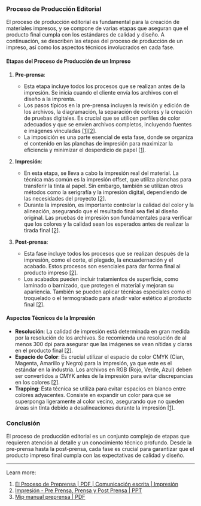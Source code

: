 ### Proceso de Producción Editorial

El proceso de producción editorial es fundamental para la creación de materiales impresos, y se compone de varias etapas que aseguran que el producto final cumpla con los estándares de calidad y diseño. A continuación, se describen las etapas del proceso de producción de un impreso, así como los aspectos técnicos involucrados en cada fase.

#### Etapas del Proceso de Producción de un Impreso

1. **Pre-prensa**:
    
    - Esta etapa incluye todos los procesos que se realizan antes de la impresión. Se inicia cuando el cliente envía los archivos con el diseño a la imprenta.
    - Los pasos típicos en la pre-prensa incluyen la revisión y edición de los archivos, la diagramación, la separación de colores y la creación de pruebas digitales. Es crucial que se utilicen perfiles de color adecuados y que se envíen archivos completos, incluyendo fuentes e imágenes vinculadas [[1]](https://es.scribd.com/document/464090842/El-proceso-de-preprensa-docx)[[2]](https://es.slideshare.net/slideshow/impresin-pre-prensa-prensa-y-post-prensa/10163180).
    - La imposición es una parte esencial de esta fase, donde se organiza el contenido en las planchas de impresión para maximizar la eficiencia y minimizar el desperdicio de papel [[1]](https://es.scribd.com/document/464090842/El-proceso-de-preprensa-docx).
2. **Impresión**:
    
    - En esta etapa, se lleva a cabo la impresión real del material. La técnica más común es la impresión offset, que utiliza planchas para transferir la tinta al papel. Sin embargo, también se utilizan otros métodos como la serigrafía y la impresión digital, dependiendo de las necesidades del proyecto [[2]](https://es.slideshare.net/slideshow/impresin-pre-prensa-prensa-y-post-prensa/10163180).
    - Durante la impresión, es importante controlar la calidad del color y la alineación, asegurando que el resultado final sea fiel al diseño original. Las pruebas de impresión son fundamentales para verificar que los colores y la calidad sean los esperados antes de realizar la tirada final [[2]](https://es.slideshare.net/slideshow/impresin-pre-prensa-prensa-y-post-prensa/10163180).
3. **Post-prensa**:
    
    - Esta fase incluye todos los procesos que se realizan después de la impresión, como el corte, el plegado, la encuadernación y el acabado. Estos procesos son esenciales para dar forma final al producto impreso [[2]](https://es.slideshare.net/slideshow/impresin-pre-prensa-prensa-y-post-prensa/10163180).
    - Los acabados pueden incluir tratamientos de superficie, como laminado o barnizado, que protegen el material y mejoran su apariencia. También se pueden aplicar técnicas especiales como el troquelado o el termograbado para añadir valor estético al producto final [[2]](https://es.slideshare.net/slideshow/impresin-pre-prensa-prensa-y-post-prensa/10163180).

#### Aspectos Técnicos de la Impresión

- **Resolución**: La calidad de impresión está determinada en gran medida por la resolución de los archivos. Se recomienda una resolución de al menos 300 dpi para asegurar que las imágenes se vean nítidas y claras en el producto final [[2]](https://es.slideshare.net/slideshow/impresin-pre-prensa-prensa-y-post-prensa/10163180).
- **Espacio de Color**: Es crucial utilizar el espacio de color CMYK (Cian, Magenta, Amarillo y Negro) para la impresión, ya que este es el estándar en la industria. Los archivos en RGB (Rojo, Verde, Azul) deben ser convertidos a CMYK antes de la impresión para evitar discrepancias en los colores [[2]](https://es.slideshare.net/slideshow/impresin-pre-prensa-prensa-y-post-prensa/10163180).
- **Trapping**: Esta técnica se utiliza para evitar espacios en blanco entre colores adyacentes. Consiste en expandir un color para que se superponga ligeramente al color vecino, asegurando que no queden áreas sin tinta debido a desalineaciones durante la impresión [[1]](https://es.scribd.com/document/464090842/El-proceso-de-preprensa-docx).

### Conclusión

El proceso de producción editorial es un conjunto complejo de etapas que requieren atención al detalle y un conocimiento técnico profundo. Desde la pre-prensa hasta la post-prensa, cada fase es crucial para garantizar que el producto impreso final cumpla con las expectativas de calidad y diseño.

---

Learn more:

1. [El Proceso de Preprensa | PDF | Comunicación escrita | Impresión](https://es.scribd.com/document/464090842/El-proceso-de-preprensa-docx)
2. [Impresión - Pre Prensa, Prensa y Post Prensa | PPT](https://es.slideshare.net/slideshow/impresin-pre-prensa-prensa-y-post-prensa/10163180)
3. [Mip manual preprensa | PDF](https://es.slideshare.net/slideshow/mip-manual-preprensa/250184452)